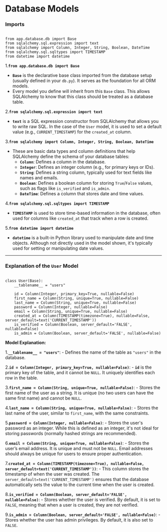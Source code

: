 # Database Models

### **Imports**

```

from app.database.db import Base
from sqlalchemy.sql.expression import text
from sqlalchemy import Column, Integer, String, Boolean, DateTime
from sqlalchemy.sql.sqltypes import TIMESTAMP
from datetime import datetime

```

1.**`from app.database.db import Base`**

- **`Base`** is the declarative base class imported from the database setup (usually defined in your `db.py`). It serves as the foundation for all ORM models.
- Every model you define will inherit from this `Base` class. This allows SQLAlchemy to know that this class should be treated as a database table.

2.**`from sqlalchemy.sql.expression import text`**

- **`text`** is a SQL expression constructor from SQLAlchemy that allows you to write raw SQL. In the case of the `User` model, it is used to set a default value (e.g., `CURRENT_TIMESTAMP`) for the `created_at` column.

3.**`from sqlalchemy import Column, Integer, String, Boolean, DateTime`**

- These are basic data types and column definitions that help SQLAlchemy define the schema of your database tables:
    - **`Column`**: Defines a column in the database.
    - **`Integer`**: Defines an integer column (e.g., for primary keys or IDs).
    - **`String`**: Defines a string column, typically used for text fields like names and emails.
    - **`Boolean`**: Defines a boolean column for storing `True`/`False` values, such as flags like `is_verified` and `is_admin`.
    - **`DateTime`**: Defines a column that stores date and time values.

4.**`from sqlalchemy.sql.sqltypes import TIMESTAMP`**

- **`TIMESTAMP`** is used to store time-based information in the database, often used for columns like `created_at` that track when a row is created.

5.**`from datetime import datetime`**

- **`datetime`** is a built-in Python library used to manipulate date and time objects. Although not directly used in the model shown, it's typically used for setting or manipulating date values.

---

### Explanation of the `User` Model

```

class User(Base):
    __tablename__ = "users"

    id = Column(Integer, primary_key=True, nullable=False)
    first_name = Column(String, unique=True, nullable=False)
    last_name = Column(String, unique=True, nullable=False)
    password = Column(Integer, nullable=False)
    email = Column(String, unique=True, nullable=False)
    created_at = Column(TIMESTAMP(timezone=True), nullable=False, server_default=text('CURRENT_TIMESTAMP'))
    is_verified = Column(Boolean, server_default='FALSE', nullable=False)
    is_admin = Column(Boolean, server_default='FALSE', nullable=False)

```

**Model Explanation:**

1.**`__tablename__ = "users"`**:
    - Defines the name of the table as `"users"` in the database.

2.**`id = Column(Integer, primary_key=True, nullable=False)`**:
    - **`id`** is the primary key of the table, and it cannot be `NULL`. It uniquely identifies each row in the table.

3.**`first_name = Column(String, unique=True, nullable=False)`**:
    - Stores the first name of the user as a string. It is unique (no two users can have the same first name) and cannot be `NULL`.

4.**`last_name = Column(String, unique=True, nullable=False)`**:
    - Stores the last name of the user, similar to `first_name`, with the same constraints.

5.**`password = Column(Integer, nullable=False)`**:
    - Stores the user's password as an integer. While this is defined as an integer, it's not ideal for storing passwords (normally hashed strings are recommended).

6.**`email = Column(String, unique=True, nullable=False)`**:
    - Stores the user’s email address. It is unique and must not be `NULL`. Email addresses should always be unique for users to ensure proper authentication.

7.**`created_at = Column(TIMESTAMP(timezone=True), nullable=False, server_default=text('CURRENT_TIMESTAMP'))`**:
    - This column stores the timestamp of when the user was created. The `server_default=text('CURRENT_TIMESTAMP')` ensures that the database automatically sets the value to the current time when the user is created.

8.**`is_verified = Column(Boolean, server_default='FALSE', nullable=False)`**:
    - Stores whether the user is verified. By default, it is set to `FALSE`, meaning that when a user is created, they are not verified.

9.**`is_admin = Column(Boolean, server_default='FALSE', nullable=False)`**:
    - Stores whether the user has admin privileges. By default, it is also set to `FALSE`.